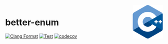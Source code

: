 <img align="right" width="96px" src="./assets/1200px_cpp_logo.svg.png">

# better-enum

[![Clang Format](https://github.com/Dup4/better-enum-cpp/workflows/Clang%20Format/badge.svg)](https://github.com/Dup4/better-enum-cpp/actions/workflows/clang_format.yml)
[![Test](https://github.com/Dup4/better-enum-cpp/workflows/Test/badge.svg)](https://github.com/Dup4/better-enum-cpp/actions/workflows/test.yml)
[![codecov](https://codecov.io/gh/Dup4/better-enum-cpp/branch/main/graph/badge.svg)](https://codecov.io/gh/Dup4/better-enum-cpp)
